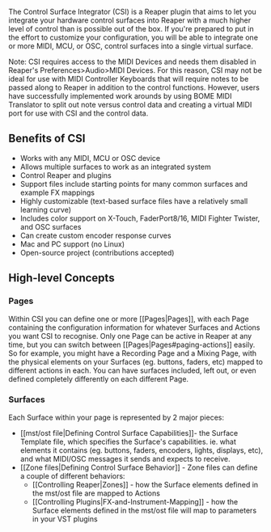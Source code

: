 The Control Surface Integrator (CSI) is a Reaper plugin that aims to let you integrate your hardware control surfaces into Reaper with a much higher level of control than is possible out of the box. If you're prepared to put in the effort to customize your configuration, you will be able to integrate one or more MIDI, MCU, or OSC, control surfaces into a single virtual surface.

Note: CSI requires access to the MIDI Devices and needs them disabled in Reaper's Preferences>Audio>MIDI Devices. For this reason, CSI may not be ideal for use with MIDI Controller Keyboards that will require notes to be passed along to Reaper in addition to the control functions. However, users have successfully implemented work arounds by using BOME MIDI Translator to split out note versus control data and creating a virtual MIDI port for use with CSI and the control data.

## Benefits of CSI

* Works with any MIDI, MCU or OSC device
* Allows multiple surfaces to work as an integrated system
* Control Reaper and plugins
* Support files include starting points for many common surfaces and example FX mappings
* Highly customizable (text-based surface files have a relatively small learning curve)
* Includes color support on X-Touch, FaderPort8/16, MIDI Fighter Twister, and OSC surfaces
* Can create custom encoder response curves
* Mac and PC support (no Linux)
* Open-source project (contributions accepted)

## High-level Concepts

### Pages
Within CSI you can define one or more [[Pages|Pages]], with each Page containing the configuration information for whatever Surfaces and Actions you want CSI to recognise. Only one Page can be active in Reaper at any time, but you can switch between [[Pages|Pages#paging-actions]] easily. So for example, you might have a Recording Page and a Mixing Page, with the physical elements on your Surfaces (eg. buttons, faders, etc) mapped to different actions in each. You can have surfaces included, left out, or even defined completely differently on each different Page.

### Surfaces
Each Surface within your page is represented by 2 major pieces:

* [[mst/ost file|Defining Control Surface Capabilities]]- the Surface Template file, which specifies the Surface's capabilities. ie. what elements it contains (eg. buttons, faders, encoders, lights, displays, etc), and what MIDI/OSC messages it sends and expects to receive.
* [[Zone files|Defining Control Surface Behavior]] - Zone files can define a couple of different behaviors:
  * [[Controlling Reaper|Zones]] - how the Surface elements defined in the mst/ost file are mapped to Actions
  * [[Controlling Plugins|FX-and-Instrument-Mapping]] - how the Surface elements defined in the mst/ost file will map to parameters in your VST plugins

